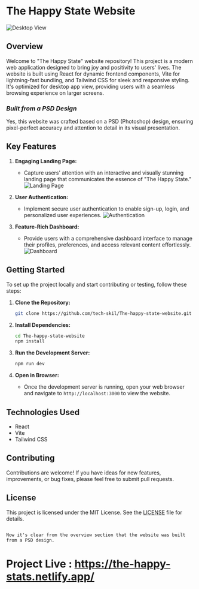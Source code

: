 
# The Happy State Website

![Desktop View](https://github.com/tech-skil/The-happy-state-website-build-using-PSD/assets/130985031/36800f7f-1dca-49c9-ba8c-815600a6ee32)

## Overview
Welcome to "The Happy State" website repository! This project is a modern web application designed to bring joy and positivity to users' lives. The website is built using React for dynamic frontend components, Vite for lightning-fast bundling, and Tailwind CSS for sleek and responsive styling. It's optimized for desktop app view, providing users with a seamless browsing experience on larger screens.

### *Built from a PSD Design*
Yes, this website was crafted based on a PSD (Photoshop) design, ensuring pixel-perfect accuracy and attention to detail in its visual presentation.

## Key Features

1. **Engaging Landing Page:**
   
   - Capture users' attention with an interactive and visually stunning landing page that communicates the essence of "The Happy State."
   ![Landing Page](https://github.com/tech-skil/The-happy-state-website-build-using-PSD/assets/130985031/ede92d11-a6c1-4d81-8f4b-974dbbb3d374)

2. **User Authentication:**
   
   - Implement secure user authentication to enable sign-up, login, and personalized user experiences.
   ![Authentication](https://github.com/tech-skil/The-happy-state-website-build-using-PSD/assets/130985031/56bbade2-b70b-40cc-82d9-342476d870d4)
  
     

3. **Feature-Rich Dashboard:**
   
   - Provide users with a comprehensive dashboard interface to manage their profiles, preferences, and access relevant content effortlessly.
   ![Dashboard](https://github.com/tech-skil/The-happy-state-website-build-using-PSD/assets/130985031/12df6091-4e9f-4cd1-b604-ae193b5b1ecd)

## Getting Started
To set up the project locally and start contributing or testing, follow these steps:

1. **Clone the Repository:**
   ```bash
   git clone https://github.com/tech-skil/The-happy-state-website.git
   ```

2. **Install Dependencies:**
   ```bash
   cd The-happy-state-website
   npm install
   ```

3. **Run the Development Server:**
   ```bash
   npm run dev
   ```

4. **Open in Browser:**
   - Once the development server is running, open your web browser and navigate to `http://localhost:3000` to view the website.

## Technologies Used
- React
- Vite
- Tailwind CSS

## Contributing
Contributions are welcome! If you have ideas for new features, improvements, or bug fixes, please feel free to submit pull requests.

## License
This project is licensed under the MIT License. See the [LICENSE](LICENSE) file for details.
```

Now it's clear from the overview section that the website was built from a PSD design.
```

# Project Live : https://the-happy-stats.netlify.app/ 
